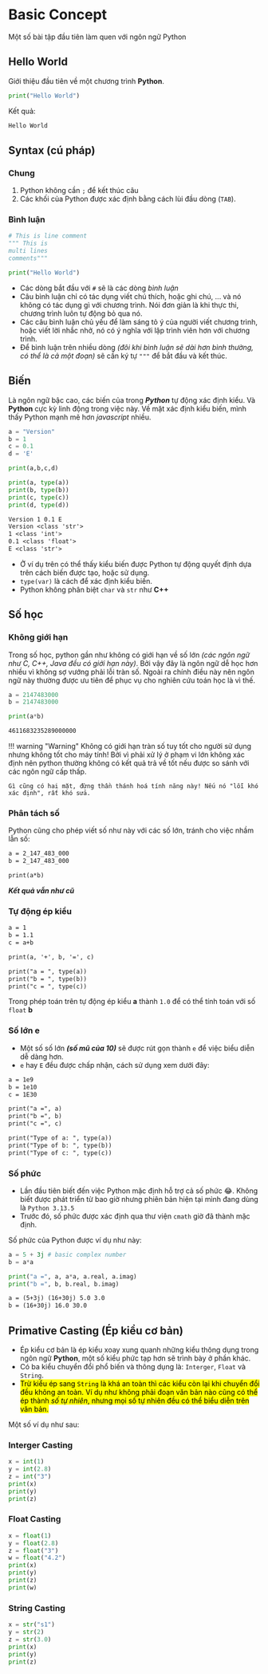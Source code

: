 # Basic Concept

Một số bài tập đầu tiên làm quen với ngôn ngữ Python

## Hello World

Giới thiệu đầu tiên về một chương trình __Python__.

```python
print("Hello World")
```

Kết quả:

```txt
Hello World
```

## Syntax (cú pháp)

### Chung

1. Python không cần `;` để kết thúc câu
1. Các khối của Python được xác định bằng cách lùi đầu dòng (`TAB`).

### Bình luận

```python
# This is line comment
""" This is
multi lines
comments"""

print("Hello World")
```

- Các dòng bắt đầu với `#` sẽ là các dòng _bình luận_
- Câu bình luận chỉ có tác dụng viết chú thích, hoặc ghi chú, ... và nó không có tác dụng gì với chương trình. Nói đơn giản là khi thực thi, chương trình luôn tự động bỏ qua nó.
- Các câu bình luận chủ yếu để làm sáng tỏ ý của người viết chương trình, hoặc viết lời nhắc nhở, nó có ý nghĩa với lập trình viên hơn với chương trình.
- Để bình luận trên nhiều dòng _(đôi khi bình luận sẽ dài hơn bình thường, có thể là cả một đoạn)_ sẽ cần ký tự `"""` để bắt đầu và kết thúc.

## Biến

Là ngôn ngữ bậc cao, các biến của trong __*Python*__ tự động xác định kiểu. Và __Python__ cực kỳ linh động trong việc này. Về mặt xác định kiểu biến, mình thấy Python mạnh mẽ hơn _javascript_ nhiều.

```python
a = "Version"
b = 1
c = 0.1
d = 'E'

print(a,b,c,d)

print(a, type(a))
print(b, type(b))
print(c, type(c))
print(d, type(d))
```
```txt
Version 1 0.1 E
Version <class 'str'>
1 <class 'int'>
0.1 <class 'float'>
E <class 'str'>
```

- Ở ví dụ trên có thể thấy kiểu biến được Python tự động quyết định dựa trên cách biến được tạo, hoặc sử dụng.
- `type(var)` là cách để xác định kiểu biến.
- Python không phân biệt `char` và `str` như __C++__

## Số học

### Không giới hạn

Trong số học, python gần như không có giới hạn về số lớn _(các ngôn ngữ như C, C++, Java đều có giới hạn này)_. Bởi vậy đây là ngôn ngữ dễ học hơn nhiều vì không sợ vướng phải lỗi tràn số. Ngoài ra chính điều này nên ngôn ngữ này thường được ưu tiên để phục vụ cho nghiên cứu toán học là vì thế.


```python
a = 2147483000
b = 2147483000

print(a*b)
```
```txt
4611683235289000000
```

!!! warning "Warning"
    Không có giới hạn tràn số tuy tốt cho người sử dụng nhưng không tốt cho máy tính! Bởi vì phải xử lý ở phạm vi lớn không xác định nên python thường không có kết quả trả về tốt nếu được so sánh với các ngôn ngữ cấp thấp.
    
    Gì cũng có hai mặt, đừng thần thánh hoá tính năng này! Nếu nó "lỗi khó xác định", rất khó sửa.

### Phân tách số

Python cũng cho phép viết số như này với các số lớn, tránh cho việc nhầm lẫn số:

```txt
a = 2_147_483_000
b = 2_147_483_000

print(a*b)
```

__*Kết quả vẫn như cũ*__

### Tự động ép kiểu

```txt
a = 1
b = 1.1
c = a+b

print(a, '+', b, '=', c)

print("a = ", type(a))
print("b = ", type(b))
print("c = ", type(c))
```

Trong phép toán trên tự động ép kiểu __a__ thành `1.0` để có thể tính toán với số `float` __b__

### Số lớn e

- Một số số lớn __*(số mũ của 10)*__ sẽ được rút gọn thành `e` để việc biểu diễn dễ dàng hơn.
- `e` hay `E` đều được chấp nhận, cách sử dụng xem dưới đây:

```txt
a = 1e9
b = 1e10
c = 1E30

print("a =", a)
print("b =", b)
print("c =", c)

print("Type of a: ", type(a))
print("Type of b: ", type(b))
print("Type of c: ", type(c))
```

### Số phức

- Lần đầu tiên biết đến việc Python mặc định hỗ trợ cả số phức 😂. Không biết được phát triển từ bao giờ nhưng phiên bản hiện tại mình đang dùng là `Python 3.13.5`
- Trước đó, số phức được xác định qua thư viện `cmath` giờ đã thành mặc định.

Số phức của Python được ví dụ như này:

```python
a = 5 + 3j # basic complex number
b = a*a

print("a =", a, a*a, a.real, a.imag)
print("b =", b, b.real, b.imag)
```
```txt
a = (5+3j) (16+30j) 5.0 3.0
b = (16+30j) 16.0 30.0
```

## Primative Casting (Ép kiểu cơ bản)

- Ép kiểu cơ bản là ép kiểu xoay xung quanh những kiểu thông dụng trong ngôn ngữ __Python__, một số kiểu phức tạp hơn sẽ trình bày ở phần khác.
- Có ba kiểu chuyển đổi phổ biến và thông dụng là: `Interger`, `Float` và `String`.
- <mark>Trừ kiểu ép sang `String` là khá an toàn thì các kiểu còn lại khi chuyển đổi đều không an toàn. Ví dụ như không phải đoạn văn bản nào cũng có thể ép thành _số tự nhiên_, nhưng mọi số tự nhiên đều có thể biểu diễn trên văn bản.</mark>

Một số ví dụ như sau:

### Interger Casting

```python
x = int(1)
y = int(2.8)
z = int("3")
print(x)
print(y)
print(z)
```

### Float Casting

```python
x = float(1)
y = float(2.8)
z = float("3")
w = float("4.2")
print(x)
print(y)
print(z)
print(w)
```

### String Casting

```python
x = str("s1")
y = str(2)
z = str(3.0)
print(x)
print(y)
print(z)
```